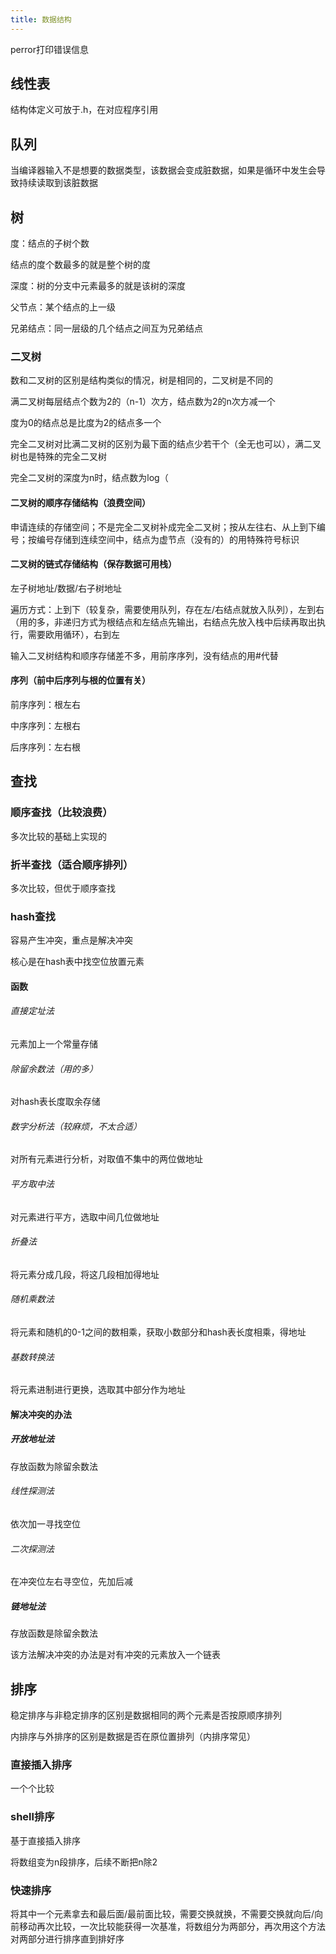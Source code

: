 ```yaml
---
title: 数据结构
---
```


perror打印错误信息

## 线性表

结构体定义可放于.h，在对应程序引用

## 队列

当编译器输入不是想要的数据类型，该数据会变成脏数据，如果是循环中发生会导致持续读取到该脏数据

## 树

度：结点的子树个数

结点的度个数最多的就是整个树的度

深度：树的分支中元素最多的就是该树的深度

父节点：某个结点的上一级

兄弟结点：同一层级的几个结点之间互为兄弟结点

### 二叉树

数和二叉树的区别是结构类似的情况，树是相同的，二叉树是不同的

满二叉树每层结点个数为2的（n-1）次方，结点数为2的n次方减一个

度为0的结点总是比度为2的结点多一个

完全二叉树对比满二叉树的区别为最下面的结点少若干个（全无也可以），满二叉树也是特殊的完全二叉树

完全二叉树的深度为n时，结点数为log（

#### 二叉树的顺序存储结构（浪费空间）

申请连续的存储空间；不是完全二叉树补成完全二叉树；按从左往右、从上到下编号；按编号存储到连续空间中，结点为虚节点（没有的）的用特殊符号标识

#### 二叉树的链式存储结构（保存数据可用栈）

左子树地址/数据/右子树地址

遍历方式：上到下（较复杂，需要使用队列，存在左/右结点就放入队列），左到右（用的多，非递归方式为根结点和左结点先输出，右结点先放入栈中后续再取出执行，需要欧用循环），右到左

输入二叉树结构和顺序存储差不多，用前序序列，没有结点的用#代替

#### 序列（前中后序列与根的位置有关）

前序序列：根左右

中序序列：左根右

后序序列：左右根

## 查找

### 顺序查找（比较浪费）

多次比较的基础上实现的

### 折半查找（适合顺序排列）

多次比较，但优于顺序查找

### hash查找

容易产生冲突，重点是解决冲突

核心是在hash表中找空位放置元素

#### 函数

###### 直接定址法

元素加上一个常量存储

###### 除留余数法（用的多）

对hash表长度取余存储

###### 数字分析法（较麻烦，不太合适）

对所有元素进行分析，对取值不集中的两位做地址

###### 平方取中法

对元素进行平方，选取中间几位做地址

###### 折叠法

将元素分成几段，将这几段相加得地址

###### 随机乘数法

将元素和随机的0-1之间的数相乘，获取小数部分和hash表长度相乘，得地址

###### 基数转换法

将元素进制进行更换，选取其中部分作为地址

#### 解决冲突的办法

##### 开放地址法

存放函数为除留余数法

###### 线性探测法

依次加一寻找空位

###### 二次探测法

在冲突位左右寻空位，先加后减

##### 链地址法

存放函数是除留余数法

该方法解决冲突的办法是对有冲突的元素放入一个链表

## 排序

稳定排序与非稳定排序的区别是数据相同的两个元素是否按原顺序排列

内排序与外排序的区别是数据是否在原位置排列（内排序常见）

### 直接插入排序

一个个比较

### shell排序

基于直接插入排序

将数组变为n段排序，后续不断把n除2

### 快速排序

将其中一个元素拿去和最后面/最前面比较，需要交换就换，不需要交换就向后/向前移动再次比较，一次比较能获得一次基准，将数组分为两部分，再次用这个方法对两部分进行排序直到排好序

